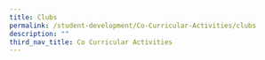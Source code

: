 ```yaml
---
title: Clubs
permalink: /student-development/Co-Curricular-Activities/clubs
description: ""
third_nav_title: Co Curricular Activities
---
```

